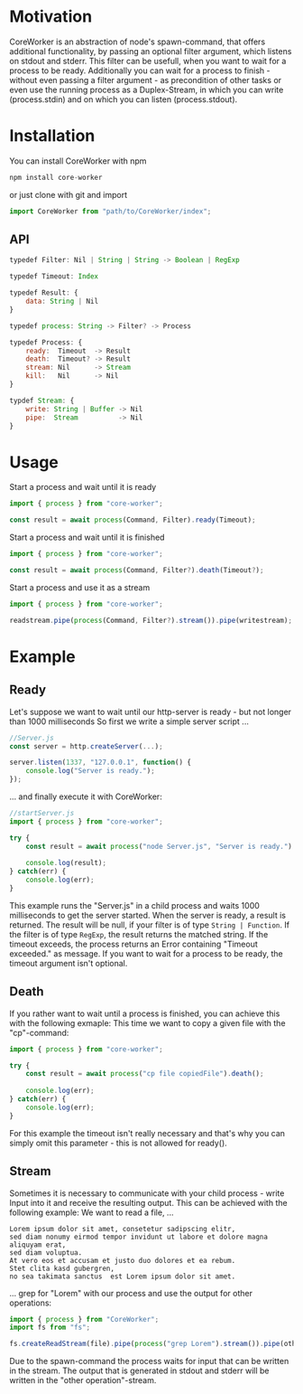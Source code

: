 # Motivation
CoreWorker is an abstraction of node's spawn-command, that offers additional functionality, by passing an optional filter argument, which listens on stdout and stderr. This filter can be usefull, when you want to wait for a process to be ready.
Additionally you can wait for a process to finish - without even passing a filter argument - as precondition of other tasks or even use the running process as a Duplex-Stream, in which you can write (process.stdin) and on which you can listen (process.stdout).

# Installation

You can install CoreWorker with npm 
```js
npm install core-worker
``` 
or just clone with git and import 
```js
import CoreWorker from "path/to/CoreWorker/index";
````

## API

```js
typedef Filter: Nil | String | String -> Boolean | RegExp

typedef Timeout: Index

typedef Result: {
    data: String | Nil
}

typedef process: String -> Filter? -> Process

typedef Process: {
    ready:  Timeout  -> Result
    death:  Timeout? -> Result
    stream: Nil      -> Stream
    kill:   Nil      -> Nil
}

typdef Stream: {
    write: String | Buffer -> Nil
    pipe:  Stream          -> Nil
}
```

# Usage
Start a process and wait until it is ready
```js
import { process } from "core-worker";

const result = await process(Command, Filter).ready(Timeout);
```
Start a process and wait until it is finished
```js
import { process } from "core-worker";

const result = await process(Command, Filter?).death(Timeout?);
```
Start a process and use it as a stream
```js
import { process } from "core-worker";

readstream.pipe(process(Command, Filter?).stream()).pipe(writestream);
```
# Example

## Ready
Let's suppose we want to wait until our http-server is ready - but not longer than 1000 milliseconds
So first we write a simple server script ...
```js
//Server.js
const server = http.createServer(...);

server.listen(1337, "127.0.0.1", function() {
    console.log("Server is ready.");
});
```
... and finally execute it with CoreWorker:
```js
//startServer.js
import { process } from "core-worker";

try {
    const result = await process("node Server.js", "Server is ready.").ready(1000);
    
    console.log(result);
} catch(err) {
    console.log(err);
}
```
This example runs the "Server.js" in a child process and waits 1000 milliseconds to get the server started. When the server is ready, a result is returned. The result will be null, if your filter is of type ```String | Function```. If the filter is of type ```RegExp```, the result returns the matched string.
If the timeout exceeds, the process returns an Error containing "Timeout exceeded." as message. If you want to wait for a process to be ready, the timeout argument isn't optional.

## Death
If you rather want to wait until a process is finished, you can achieve this with the following exmaple:
This time we want to copy a given file with the "cp"-command:

```js
import { process } from "core-worker";

try {
    const result = await process("cp file copiedFile").death();
    
    console.log(err);
} catch(err) {
    console.log(err);
}
```
For this example the timeout isn't really necessary and that's why you can simply omit this parameter - this is not allowed for ready().

## Stream
Sometimes it is necessary to communicate with your child process - write Input into it and receive the resulting output. This can be achieved with the following example:
We want to read a file, ...
```
Lorem ipsum dolor sit amet, consetetur sadipscing elitr,
sed diam nonumy eirmod tempor invidunt ut labore et dolore magna aliquyam erat,
sed diam voluptua. 
At vero eos et accusam et justo duo dolores et ea rebum. 
Stet clita kasd gubergren, 
no sea takimata sanctus  est Lorem ipsum dolor sit amet.
```
... grep for "Lorem" with our process and use the output for other operations:
```js
import { process } from "CoreWorker";
import fs from "fs";

fs.createReadStream(file).pipe(process("grep Lorem").stream()).pipe(other operation);
```
Due to the spawn-command the process waits for input that can be written in the stream. The output that is generated in stdout and stderr will be written in the "other operation"-stream.

